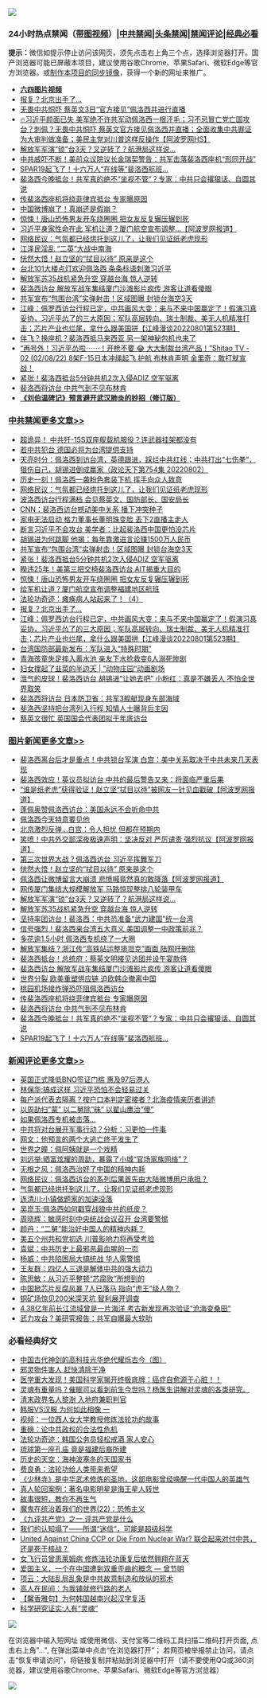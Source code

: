 ![](https://raw.githubusercontent.com/jsvpn/jsproxy/dev/64photo/fqnews-qr.jpg)

<div id="tt">
<h3>24小时热点禁闻（<a href="https://aaa.v2dns.tk/?QAjUl=BgRp5UNKRn&T5Vk=fPVH&Q59Ab=WxGE" target="_blank">带图视频</a>）|<a href="#%E4%B8%AD%E5%85%B1%E7%A6%81%E9%97%BB%E6%9B%B4%E5%A4%9A%E6%96%87%E7%AB%A0">中共禁闻</a>|<a href="#%E5%9B%BE%E7%89%87%E6%96%B0%E9%97%BB%E6%9B%B4%E5%A4%9A%E6%96%87%E7%AB%A0">头条禁闻</a>|<a href="#%E6%96%B0%E9%97%BB%E8%AF%84%E8%AE%BA%E6%9B%B4%E5%A4%9A%E6%96%87%E7%AB%A0">禁闻评论|<a href="#%E5%BF%85%E7%9C%8B%E7%BB%8F%E5%85%B8%E5%A5%BD%E6%96%87">经典必看</a></h3>
<div><b>提示：</b>微信如提示停止访问该网页，须先点击右上角三个点，选择浏览器打开。国产浏览器可能已屏蔽本项目，建议使用谷歌Chrome、苹果Safari、微软Edge等官方浏览器。或<a href="%E5%88%B6%E4%BD%9Cgit%E7%A6%81%E9%97%BB%E9%95%9C%E5%83%8F.md">制作本项目的同步镜像</a>，获得一个新的网址来推广。</div>
<ul>
<li><b><a href="http://d2.v2rss.gq/64.mp4" target="_blank">六四图片视频</a></b></li>
<li><a href="/cbnews/20220802/1766203.md">报复？北京出手了…</a></li>
<li><a href="/topimagenews/20220802/1766207.md">无畏中共恫吓 蔡英文3日“官方接见”佩洛西并进行直播</a></li>
<li><a href="/bannedvideo/20220802/1766321.md">🔥习近平颜面已失 美军绝不许共军动佩洛西一根汗毛；习不忌冒亡党亡国攻台？刺佩？无畏中共恫吓 蔡英文官方接见佩洛西并直播；全面收集中共罪证 为大审判做准备；美民主党对川普这样反操作【阿波罗网HS】</a></li>
<li><a href="/topimagenews/20220803/1766448.md">解放军军演“锁”台3天？又逆转了？航港局这样说…</a></li>
<li><a href="/topimagenews/20220802/1766266.md">中共威吓不断！美前众议院议长金瑞契警告：共军击落裴洛西座机“形同开战”</a></li>
<li><a href="/topimagenews/20220802/1766273.md">SPAR19起飞了！十六万人“在线等”裴洛西航班…</a></li>
<li><a href="/topimagenews/20220802/1766287.md">裴洛西今晚抵台！共军真的绝不“坐视不管”？专家：中共只会撂狠话、自圆其说</a></li>
<li><a href="/topimagenews/20220802/1766301.md">传裴洛西座机将绕菲律宾抵台 专家曝原因</a></li>
<li><a href="/cnnews/20220803/1766490.md">中国微博崩了！真崩还是假崩？</a></li>
<li><a href="/cbnews/20220802/1766384.md">惊悚！唐山恐怖男友开车绕圈圈 把女友反复辗压辗到死</a></li>
<li><a href="/topimagenews/20220802/1766236.md">习近平身家性命在此 军机让道？厦门航空宣布调整…【阿波罗网报道】</a></li>
<li><a href="/cbnews/20220803/1766458.md">网络民议：气氛都已经烘托到这儿了，让我们见证纸老虎现形</a></li>
<li><a href="/cnnews/20220802/1766214.md">江泽民淫乱 “二英”大战中南海</a></li>
<li><a href="/topimagenews/20220803/1766512.md">恍然大悟！赵立坚的“拭目以待” 原来是这个</a></li>
<li><a href="/cnnews/20220802/1766396.md">台北101大楼点灯欢迎佩洛西 条条标语刺激习近平</a></li>
<li><a href="/topimagenews/20220803/1766443.md">解放军苏35战机紧急升空 穿越台海 惊人逆转</a></li>
<li><a href="/topimagenews/20220802/1766383.md">裴洛西访台 解放军战车集结厦门沙滩影片疯传 游客让道看傻眼</a></li>
<li><a href="/cbnews/20220803/1766410.md">共军宣布“包围台湾”实弹射击！区域图曝 封锁台海空3天</a></li>
<li><a href="/cbnews/20220802/1766188.md">江峰：佩罗西访台行程已定，中共画风大变：来与不来中国赢定了！假演习真妥协，习近平怂了的三大原因；军队高层转向、瑞士制裁、美无人机精准打击；芯片产业也烂尾，拿什么跟美国拼【江峰漫谈20220801第523期】</a></li>
<li><a href="/topimagenews/20220802/1766237.md">伴飞？换座机？裴洛西抵马来西亚 另一架神秘包机也来了</a></li>
<li><a href="/bannedvideo/20220802/1766367.md">“再号外！习近平怂啦⋯⋯！开枪不要 😂 大大制裁台湾产品！”Shitao TV - 02 (02/08/22) 8架F-15日本冲绳起飞 护航 布林肯声明 金里奇：敢打就宣战！</a></li>
<li><a href="/cbnews/20220803/1766409.md">紧张！裴洛西抵台5分钟共机2次入侵ADIZ 空军驱离</a></li>
<li><a href="/topimagenews/20220802/1766288.md">裴洛西将访台 中共气到不见布林肯</a></li>
<li><b><a href="/comments/20200207/1272816.md" target="_blank">《刘伯温碑记》预言避开武汉肺炎的妙招（修订版）</a></b></li>
</ul>
</div>

<div class="catlist">
<h3><a href="/cbnews/" target="_blank">中共禁闻</a><span><a href="/cbnews/" target="_blank" rel="nofollow">更多文章>></a></span></h3>
<ul>
<li><a href="/cbnews/20220803/1766603.md" target="_blank">超诡异！ 中共歼-15S双座舰载机服役？连武器挂架都没有</a></li>
<li><a href="/cbnews/20220803/1766587.md" target="_blank">若中共犯台 德国必将为台湾提供支持</a></li>
<li><a href="/cbnews/20220803/1766585.md" target="_blank">天亮时分：佩洛西到访台湾，英德跟进，踩烂中共红线；中共打出“七伤拳”，狠伤自己，胡锡进倒成赢家（政论天下第754集 20220802）</a></li>
<li><a href="/cbnews/20220803/1766536.md" target="_blank">历史一刻！佩洛西一袭粉色套装下机 挥手向众人致意</a></li>
<li><a href="/cbnews/20220803/1766458.md" target="_blank">网络民议：气氛都已经烘托到这儿了，让我们见证纸老虎现形</a></li>
<li><a href="/cbnews/20220803/1766452.md" target="_blank">波洛西访台行程满档 会见蔡英文、国防部长、国安局长</a></li>
<li><a href="/cbnews/20220803/1766451.md" target="_blank">CNN：裴洛西访台撼动美中关系 播下冲突种子</a></li>
<li><a href="/cbnews/20220803/1766450.md" target="_blank">家电无法启动 格力董事长董明珠变脸 丢下2直播主走人</a></li>
<li><a href="/cbnews/20220803/1766431.md" target="_blank">断言习近平不会攻台 美学者：比起裴洛西中国更怕没芯片</a></li>
<li><a href="/cbnews/20220803/1766430.md" target="_blank">胡锡进为何跳脚 他揭：每年靠激进言论赚1500万人民币</a></li>
<li><a href="/cbnews/20220803/1766410.md" target="_blank">共军宣布“包围台湾”实弹射击！区域图曝 封锁台海空3天</a></li>
<li><a href="/cbnews/20220803/1766409.md" target="_blank">紧张！裴洛西抵台5分钟共机2次入侵ADIZ 空军驱离</a></li>
<li><a href="/cbnews/20220803/1766408.md" target="_blank">睽违25年！美第三把交椅裴洛西访台 AIT揭重大目的</a></li>
<li><a href="/cbnews/20220802/1766384.md" target="_blank">惊悚！唐山恐怖男友开车绕圈圈 把女友反复辗压辗到死</a></li>
<li><a href="/cbnews/20220802/1766208.md" target="_blank">给军机让道？厦门航空宣布调整福建地区航班</a></li>
<li><a href="/cbnews/20220802/1765493.md" target="_blank">法轮功奇迹：瘫痪病人站起来了！（4）</a></li>
<li><a href="/cbnews/20220802/1766203.md" target="_blank">报复？北京出手了…</a></li>
<li><a href="/cbnews/20220802/1766188.md" target="_blank">江峰：佩罗西访台行程已定，中共画风大变：来与不来中国赢定了！假演习真妥协，习近平怂了的三大原因；军队高层转向、瑞士制裁、美无人机精准打击；芯片产业也烂尾，拿什么跟美国拼【江峰漫谈20220801第523期】</a></li>
<li><a href="/cbnews/20220802/1766141.md" target="_blank">台湾国防部最新发布：军队进入“特殊时期”</a></li>
<li><a href="/cbnews/20220802/1766139.md" target="_blank">青海孩童失足摔入蓄水池 亲友下水抢救变6人溺死惨剧</a></li>
<li><a href="/cbnews/20220802/1765937.md" target="_blank">妇女撑起了韭菜的半边天 | ”动物庄园“动画剧场</a></li>
<li><a href="/cbnews/20220802/1766125.md" target="_blank">泄气的皮球！裴洛西访台 胡锡进“让她去吧” 小粉红：真是不嫌丢人 不怕全世界取笑</a></li>
<li><a href="/cbnews/20220802/1766101.md" target="_blank">裴洛西将访台 日本防卫省：共军3舰艇现身东部海域</a></li>
<li><a href="/cbnews/20220802/1766100.md" target="_blank">斐洛西坚持把台湾列入行程 知情人士曝背后主因</a></li>
<li><a href="/cbnews/20220802/1766065.md" target="_blank">蔡英文很忙 英国国会代表团拟于年底访台</a></li>

</ul>
</div>
<div class="catlist">
<h3><a href="/topimagenews/" target="_blank">图片新闻</a><span><a href="/topimagenews/" target="_blank" rel="nofollow">更多文章>></a></span></h3>
<ul>
<li><a href="/topimagenews/20220803/1766679.md" target="_blank">裴洛西离台后才是重点！中共锁台军演 白宫：美中关系取决于中共未来几天表现</a></li>
<li><a href="/topimagenews/20220803/1766631.md" target="_blank">裴洛西效应！英议员拟访台 中共的最后警告又来：将面临严重后果</a></li>
<li><a href="/topimagenews/20220803/1766630.md" target="_blank">“谁是纸老虎”获得验证！赵立坚“拭目以待”被网友一针见血戳破【阿波罗网报道】</a></li>
<li><a href="/topimagenews/20220803/1766602.md" target="_blank">蓬佩奥赞佩洛西访台：美国永远不会听命中共</a></li>
<li><a href="/topimagenews/20220803/1766586.md" target="_blank">佩洛西今天特意要见他</a></li>
<li><a href="/topimagenews/20220803/1766565.md" target="_blank">北京激烈反弹…白宫：令人担忧 但都在预期内</a></li>
<li><a href="/topimagenews/20220803/1766556.md" target="_blank">笑喷！中共外交部深夜极速声明：坚决反对 严厉谴责 强烈抗议【阿波罗网报道】</a></li>
<li><a href="/topimagenews/20220803/1766549.md" target="_blank">第三次世界大战？佩洛西访台 习近平挥舞军刀</a></li>
<li><a href="/topimagenews/20220803/1766512.md" target="_blank">恍然大悟！赵立坚的“拭目以待” 原来是这个</a></li>
<li><a href="/topimagenews/20220803/1766501.md" target="_blank">佩洛西让微博留言大崩溃 悲愤喊竟然真的敢降落【阿波罗网报道】</a></li>
<li><a href="/topimagenews/20220803/1766449.md" target="_blank">网传厦门集结大规模解放军 马路惊现整排八轮装甲车</a></li>
<li><a href="/topimagenews/20220803/1766448.md" target="_blank">解放军军演“锁”台3天？又逆转了？航港局这样说…</a></li>
<li><a href="/topimagenews/20220803/1766443.md" target="_blank">解放军苏35战机紧急升空 穿越台海 惊人逆转</a></li>
<li><a href="/topimagenews/20220803/1766429.md" target="_blank">坚持率团访台！裴洛西：中共恐准备“武力建国”统一台湾</a></li>
<li><a href="/topimagenews/20220803/1766427.md" target="_blank">信号强烈！裴洛西来台湾五大意义 美国调整一中政策前兆？</a></li>
<li><a href="/topimagenews/20220803/1766426.md" target="_blank">多花逾1.5小时 佩洛西专机绕了一大圈</a></li>
<li><a href="/topimagenews/20220803/1766407.md" target="_blank">解放军集结？浙江传“高铁站运整排坦克”画面 陆网吁删除</a></li>
<li><a href="/topimagenews/20220803/1766406.md" target="_blank">裴洛西抵台！总统府：蔡英文明接见访团并设午宴款待</a></li>
<li><a href="/topimagenews/20220802/1766383.md" target="_blank">裴洛西访台 解放军战车集结厦门沙滩影片疯传 游客让道看傻眼</a></li>
<li><a href="/topimagenews/20220802/1766349.md" target="_blank">世界分裂 欧美重塑供应链 迫欧韩企撤离中国</a></li>
<li><a href="/topimagenews/20220802/1766348.md" target="_blank">桃园机场接炸弹恐吓阻佩洛西访台</a></li>
<li><a href="/topimagenews/20220802/1766301.md" target="_blank">传裴洛西座机将绕菲律宾抵台 专家曝原因</a></li>
<li><a href="/topimagenews/20220802/1766288.md" target="_blank">裴洛西将访台 中共气到不见布林肯</a></li>
<li><a href="/topimagenews/20220802/1766287.md" target="_blank">裴洛西今晚抵台！共军真的绝不“坐视不管”？专家：中共只会撂狠话、自圆其说</a></li>
<li><a href="/topimagenews/20220802/1766273.md" target="_blank">SPAR19起飞了！十六万人“在线等”裴洛西航班…</a></li>

</ul>
</div>
<div class="catlist">
<h3><a href="/comments/" target="_blank">新闻评论</a><span><a href="/comments/" target="_blank" rel="nofollow">更多文章>></a></span></h3>
<ul>
<li><a href="/comments/20220803/1766678.md" target="_blank">英国正式降低BNO签证门槛 惠及97后港人</a></li>
<li><a href="/comments/20220803/1766662.md" target="_blank">林保华:搞成这样 习近平恐怕不会轻易过关</a></li>
<li><a href="/comments/20220803/1766661.md" target="_blank">每户派代表去隔离？按户口本判定密接者？北海疫情亲历者讲述</a></li>
<li><a href="/comments/20220803/1766660.md" target="_blank">以周劼扫&#8221;蒙&#8221; 以二舅除&#8221;昧&#8221; 以翟山鹰治&#8221;傻&#8221;</a></li>
<li><a href="/comments/20220803/1766659.md" target="_blank">如果佩洛西专机被击落…</a></li>
<li><a href="/comments/20220803/1766653.md" target="_blank">中共将对台展开军事行动？分析：习更怕一件事</a></li>
<li><a href="/comments/20220803/1766641.md" target="_blank">网文：他预言的两个大逃亡终于发生了</a></li>
<li><a href="/comments/20220803/1766640.md" target="_blank">世界之瞳：佩阿姨就是一个戏精</a></li>
<li><a href="/comments/20220803/1766639.md" target="_blank">刘远举:晒富炫耀的周劼，暴露了小城“官场家族网络”？</a></li>
<li><a href="/comments/20220803/1766638.md" target="_blank">无根之风：佩洛西治好了中国的精神内耗</a></li>
<li><a href="/comments/20220803/1766637.md" target="_blank">网络民议：佩洛西访台的系列后果首先由大陆微博用户承担？</a></li>
<li><a href="/comments/20220803/1766636.md" target="_blank">气氛都已经烘托到这儿了，让我们见证纸老虎现形</a></li>
<li><a href="/comments/20220803/1766635.md" target="_blank">连清川:小镇做题家的加速没落</a></li>
<li><a href="/comments/20220803/1766634.md" target="_blank">吴崑玉:佩洛西如何戳穿战狼中共的纸皮？</a></li>
<li><a href="/comments/20220803/1766633.md" target="_blank">周晓辉：敏感时刻中央统战会议召开 台湾要警惕</a></li>
<li><a href="/comments/20220803/1766632.md" target="_blank">颜丹：“二舅”能治好中国人的精神内耗？</a></li>
<li><a href="/comments/20220803/1766614.md" target="_blank">美五个州共和党初选 川普影响力将再受考验</a></li>
<li><a href="/comments/20220803/1766591.md" target="_blank">袁斌：中共历史上最邪恶最血腥的一页</a></li>
<li><a href="/comments/20220803/1766590.md" target="_blank">杨威：中共陷困局大搞统战 华人需警惕</a></li>
<li><a href="/comments/20220803/1766589.md" target="_blank">王友群：四亿人三退是解体中共的强大动力</a></li>
<li><a href="/comments/20220803/1766588.md" target="_blank">陈思敏：从习近平整顿“芯腐败”所想到的</a></li>
<li><a href="/comments/20220803/1766552.md" target="_blank">中国掀芯片反腐风暴 7人已落马 指向“虎王”级人物？</a></li>
<li><a href="/comments/20220803/1766544.md" target="_blank">铜矿场惊见200米深天坑 智利展开调查</a></li>
<li><a href="/comments/20220803/1766497.md" target="_blank">4.38亿年前长江流域曾是一片海洋 考古新发现再次验证“沧海变桑田”</a></li>
<li><a href="/comments/20220803/1766496.md" target="_blank">武力攻台？美研究报告：共军自曝最大软肋</a></li>

</ul>
</div>

<div class="catlist">
<h3>必看经典好文</h3>
<ul>
<li><a href="/comments/20220403/1714124.md" target="_blank">中国古代神剑的高科技光华绝代耀烁古今（图）</a></li>
<li><a href="/cbnews/20220508/1730049.md" target="_blank">邪灵物件害人 赶快清除干净</a></li>
<li><a href="/comments/20201115/1431139.md" target="_blank">医学重大发现！美国科学家揭开终极底牌：癌症自愈源于心脏！！</a></li>
<li><a href="/bannedvideo/20210915/1623919.md" target="_blank">灵魂有重量吗？催眠可以看到前生今世吗？杨医生讲解对灵魂的各类研究。</a></li>
<li><a href="/ccpdope/20220508/1730036.md" target="_blank">清末政界名人黎澍 入地府兼职判官</a></li>
<li><a href="/bannedvideo/20220228/1697982.md" target="_blank">韩服VS汉服 为何如此相像 一</a></li>
<li><a href="/comments/20220529/1739017.md" target="_blank">视频：一位西人女大学教授修炼法轮功的故事</a></li>
<li><a href="/comments/20200705/783271.md" target="_blank">重磅：论中共政权的合法性危机</a></li>
<li><a href="/comments/20220710/1756469.md" target="_blank">法轮功奇迹：韩国公务员轻松戒酒 家人安心</a></li>
<li><a href="/bannedvideo/20220418/1720873.md" target="_blank">琉球第一座孔庙 竟是福建后裔所建</a></li>
<li><a href="/tculture/xiulian/20170318/732480.md" target="_blank">历史的天空：海神波塞冬的天国家书</a></li>
<li><a href="/comments/20220522/1736045.md" target="_blank">费良勇：法轮功给人类带来希望</a></li>
<li><a href="/comments/20201013/1412612.md" target="_blank">《少林寺》是中华武术修炼的圣地，这部电影曾经唤醒一代中国人的英雄气</a></li>
<li><a href="/comments/20200523/1332915.md" target="_blank">真人轮回案例：著名电影明星是海王星人转世</a></li>
<li><a href="/funmedia/20210802/1598610.md" target="_blank">故事很短，教你不再生气</a></li>
<li><a href="/comments/20180804/981524.md" target="_blank">魔鬼在统治着我们的世界(22)：恐怖主义</a></li>
<li><a href="/bookonline/20131116/201056.md" target="_blank">《九评共产党》之一 评共产党是什么</a></li>
<li><a href="/sohnews/20161029/607205.md" target="_blank">我们的认知塌了——所谓“迷信”，可能是超级科学</a></li>
<li><a href="/comments/20200820/1451960.md" target="_blank">United Against China CCP or Die From Nuclear War? 联合起来对付中共，还是死于核战？</a></li>
<li><a href="/cnnews/20210512/1544604.md" target="_blank">女飞行员曾患莱姆病 修炼法轮功康复后依然翱翔在蓝天</a></li>
<li><a href="/comments/20210802/1598599.md" target="_blank">爱国主义，一个在中国遭到双重歪曲的概念 — 曾节明</a></li>
<li><a href="/comments/20220730/1764893.md" target="_blank">项云：大陆乱局乱象是中共故意制造和放纵的邪术</a></li>
<li><a href="/tculture/20121023/72121.md" target="_blank">高人在民间：为我铺就修行路的老人</a></li>
<li><a href="/bannedvideo/20210301/1495767.md" target="_blank">【馨香雅句】为何韩国越南兴起汉字复活</a></li>
<li><a href="/cnnews/20220202/1686894.md" target="_blank">科学研究证实:人有“灵魂”</a></li>

</ul>
</div>

![](https://raw.githubusercontent.com/jsvpn/jsproxy/dev/64photo/fqnews-qr.jpg)

在浏览器中输入短网址 或使用微信、支付宝等二维码工具扫描二维码打开页面, 点击右上角"...", 在弹出菜单中点击“在浏览器打开”； 若网页被举报禁止访问，请点击“恢复申请访问”，将链接复制并粘贴到浏览器中打开（请不要使用QQ或360浏览器，建议使用谷歌Chrome、苹果Safari、微软Edge等官方浏览器）

![](https://raw.githubusercontent.com/jsvpn/jsproxy/dev/64photo/wx.jpg)